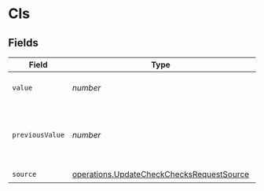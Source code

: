 # Cls


## Fields

| Field                                                                                                  | Type                                                                                                   | Required                                                                                               | Description                                                                                            | Example                                                                                                |
| ------------------------------------------------------------------------------------------------------ | ------------------------------------------------------------------------------------------------------ | ------------------------------------------------------------------------------------------------------ | ------------------------------------------------------------------------------------------------------ | ------------------------------------------------------------------------------------------------------ |
| `value`                                                                                                | *number*                                                                                               | :heavy_check_mark:                                                                                     | Cumulative Layout Shift value                                                                          | 4                                                                                                      |
| `previousValue`                                                                                        | *number*                                                                                               | :heavy_minus_sign:                                                                                     | Previous Cumulative Layout Shift value to display a delta                                              | 2                                                                                                      |
| `source`                                                                                               | [operations.UpdateCheckChecksRequestSource](../../models/operations/updatecheckchecksrequestsource.md) | :heavy_check_mark:                                                                                     | N/A                                                                                                    |                                                                                                        |